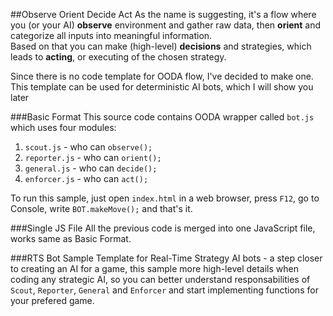 ##Observe Orient Decide Act
As the name is suggesting, it's a flow where you (or your AI) **observe** environment and gather raw data, then **orient** and categorize all inputs into meaningful information.  
Based on that you can make (high-level) **decisions** and strategies, which leads to **acting**, or executing of the chosen strategy.

Since there is no code template for OODA flow, I've decided to make one.  
This template can be used for deterministic AI bots, which I will show you later

###Basic Format
This source code contains OODA wrapper called `bot.js` which uses four modules:

1. `scout.js` - who can `observe();`
2. `reporter.js` - who can `orient();`
3. `general.js` - who can `decide();`
4. `enforcer.js` - who can `act();`

To run this sample, just open `index.html` in a web browser, press `F12`, go to Console, write `BOT.makeMove();` and that's it.

###Single JS File
All the previous code is merged into one JavaScript file, works same as Basic Format.

###RTS Bot Sample
Template for Real-Time Strategy AI bots - a step closer to creating an AI for a game, this sample more high-level details when coding any strategic AI, so you can better understand responsabilities of `Scout`, `Reporter`, `General` and `Enforcer` and start implementing functions for your prefered game.
